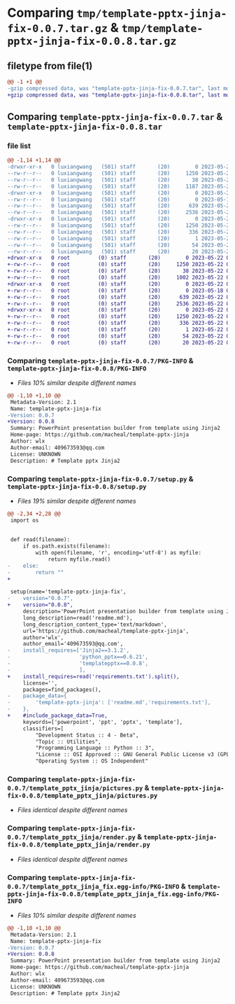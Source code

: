 # Comparing `tmp/template-pptx-jinja-fix-0.0.7.tar.gz` & `tmp/template-pptx-jinja-fix-0.0.8.tar.gz`

## filetype from file(1)

```diff
@@ -1 +1 @@
-gzip compressed data, was "template-pptx-jinja-fix-0.0.7.tar", last modified: Mon May 22 08:03:06 2023, max compression
+gzip compressed data, was "template-pptx-jinja-fix-0.0.8.tar", last modified: Mon May 22 08:16:48 2023, max compression
```

## Comparing `template-pptx-jinja-fix-0.0.7.tar` & `template-pptx-jinja-fix-0.0.8.tar`

### file list

```diff
@@ -1,14 +1,14 @@
-drwxr-xr-x   0 luxiangwang   (501) staff       (20)        0 2023-05-22 08:03:06.333341 template-pptx-jinja-fix-0.0.7/
--rw-r--r--   0 luxiangwang   (501) staff       (20)     1250 2023-05-22 08:03:06.332883 template-pptx-jinja-fix-0.0.7/PKG-INFO
--rw-r--r--   0 luxiangwang   (501) staff       (20)       38 2023-05-22 08:03:06.333503 template-pptx-jinja-fix-0.0.7/setup.cfg
--rw-r--r--   0 luxiangwang   (501) staff       (20)     1187 2023-05-22 08:02:58.000000 template-pptx-jinja-fix-0.0.7/setup.py
-drwxr-xr-x   0 luxiangwang   (501) staff       (20)        0 2023-05-22 08:03:06.329046 template-pptx-jinja-fix-0.0.7/template_pptx_jinja/
--rw-r--r--   0 luxiangwang   (501) staff       (20)        0 2023-05-18 09:12:39.000000 template-pptx-jinja-fix-0.0.7/template_pptx_jinja/__init__.py
--rw-r--r--   0 luxiangwang   (501) staff       (20)      639 2023-05-22 06:07:12.000000 template-pptx-jinja-fix-0.0.7/template_pptx_jinja/pictures.py
--rw-r--r--   0 luxiangwang   (501) staff       (20)     2536 2023-05-22 03:57:59.000000 template-pptx-jinja-fix-0.0.7/template_pptx_jinja/render.py
-drwxr-xr-x   0 luxiangwang   (501) staff       (20)        0 2023-05-22 08:03:06.332178 template-pptx-jinja-fix-0.0.7/template_pptx_jinja_fix.egg-info/
--rw-r--r--   0 luxiangwang   (501) staff       (20)     1250 2023-05-22 08:03:06.000000 template-pptx-jinja-fix-0.0.7/template_pptx_jinja_fix.egg-info/PKG-INFO
--rw-r--r--   0 luxiangwang   (501) staff       (20)      336 2023-05-22 08:03:06.000000 template-pptx-jinja-fix-0.0.7/template_pptx_jinja_fix.egg-info/SOURCES.txt
--rw-r--r--   0 luxiangwang   (501) staff       (20)        1 2023-05-22 08:03:06.000000 template-pptx-jinja-fix-0.0.7/template_pptx_jinja_fix.egg-info/dependency_links.txt
--rw-r--r--   0 luxiangwang   (501) staff       (20)       54 2023-05-22 08:03:06.000000 template-pptx-jinja-fix-0.0.7/template_pptx_jinja_fix.egg-info/requires.txt
--rw-r--r--   0 luxiangwang   (501) staff       (20)       20 2023-05-22 08:03:06.000000 template-pptx-jinja-fix-0.0.7/template_pptx_jinja_fix.egg-info/top_level.txt
+drwxr-xr-x   0 root         (0) staff       (20)        0 2023-05-22 08:16:48.112919 template-pptx-jinja-fix-0.0.8/
+-rw-r--r--   0 root         (0) staff       (20)     1250 2023-05-22 08:16:48.112235 template-pptx-jinja-fix-0.0.8/PKG-INFO
+-rw-r--r--   0 root         (0) staff       (20)       38 2023-05-22 08:16:48.113112 template-pptx-jinja-fix-0.0.8/setup.cfg
+-rw-r--r--   0 root         (0) staff       (20)     1002 2023-05-22 08:16:01.000000 template-pptx-jinja-fix-0.0.8/setup.py
+drwxr-xr-x   0 root         (0) staff       (20)        0 2023-05-22 08:16:48.108940 template-pptx-jinja-fix-0.0.8/template_pptx_jinja/
+-rw-r--r--   0 root         (0) staff       (20)        0 2023-05-18 09:12:39.000000 template-pptx-jinja-fix-0.0.8/template_pptx_jinja/__init__.py
+-rw-r--r--   0 root         (0) staff       (20)      639 2023-05-22 06:07:12.000000 template-pptx-jinja-fix-0.0.8/template_pptx_jinja/pictures.py
+-rw-r--r--   0 root         (0) staff       (20)     2536 2023-05-22 03:57:59.000000 template-pptx-jinja-fix-0.0.8/template_pptx_jinja/render.py
+drwxr-xr-x   0 root         (0) staff       (20)        0 2023-05-22 08:16:48.111421 template-pptx-jinja-fix-0.0.8/template_pptx_jinja_fix.egg-info/
+-rw-r--r--   0 root         (0) staff       (20)     1250 2023-05-22 08:16:47.000000 template-pptx-jinja-fix-0.0.8/template_pptx_jinja_fix.egg-info/PKG-INFO
+-rw-r--r--   0 root         (0) staff       (20)      336 2023-05-22 08:16:47.000000 template-pptx-jinja-fix-0.0.8/template_pptx_jinja_fix.egg-info/SOURCES.txt
+-rw-r--r--   0 root         (0) staff       (20)        1 2023-05-22 08:16:47.000000 template-pptx-jinja-fix-0.0.8/template_pptx_jinja_fix.egg-info/dependency_links.txt
+-rw-r--r--   0 root         (0) staff       (20)       54 2023-05-22 08:16:47.000000 template-pptx-jinja-fix-0.0.8/template_pptx_jinja_fix.egg-info/requires.txt
+-rw-r--r--   0 root         (0) staff       (20)       20 2023-05-22 08:16:47.000000 template-pptx-jinja-fix-0.0.8/template_pptx_jinja_fix.egg-info/top_level.txt
```

### Comparing `template-pptx-jinja-fix-0.0.7/PKG-INFO` & `template-pptx-jinja-fix-0.0.8/PKG-INFO`

 * *Files 10% similar despite different names*

```diff
@@ -1,10 +1,10 @@
 Metadata-Version: 2.1
 Name: template-pptx-jinja-fix
-Version: 0.0.7
+Version: 0.0.8
 Summary: PowerPoint presentation builder from template using Jinja2
 Home-page: https://github.com/macheal/template-pptx-jinja
 Author: wlx
 Author-email: 409673593@qq.com
 License: UNKNOWN
 Description: # Template pptx Jinja2
```

### Comparing `template-pptx-jinja-fix-0.0.7/setup.py` & `template-pptx-jinja-fix-0.0.8/setup.py`

 * *Files 19% similar despite different names*

```diff
@@ -2,34 +2,28 @@
 import os
 
 
 def read(filename):
     if os.path.exists(filename):
         with open(filename, 'r', encoding='utf-8') as myfile:
             return myfile.read()
-    else:
-        return ""
+
 
 setup(name='template-pptx-jinja-fix',
-    version="0.0.7",
+    version="0.0.8",
     description='PowerPoint presentation builder from template using Jinja2',
     long_description=read('readme.md'),
     long_description_content_type='text/markdown',
     url='https://github.com/macheal/template-pptx-jinja',
     author='wlx',
     author_email='409673593@qq.com',
-    install_requires=['Jinja2==3.1.2',
-                      'python_pptx==0.6.21',
-                      'templatepptx==0.0.8',
-                      ],
+    install_requires=read('requirements.txt').split(),
     license='',
     packages=find_packages(),
-    package_data={
-        'template-pptx-jinja': ['readme.md','requirements.txt'],
-    },
+    #include_package_data=True,
     keywords=['powerpoint', 'ppt', 'pptx', 'template'],
     classifiers=[
         "Development Status :: 4 - Beta",
         "Topic :: Utilities",
         "Programming Language :: Python :: 3",
         "License :: OSI Approved :: GNU General Public License v3 (GPLv3)",
         "Operating System :: OS Independent"
```

### Comparing `template-pptx-jinja-fix-0.0.7/template_pptx_jinja/pictures.py` & `template-pptx-jinja-fix-0.0.8/template_pptx_jinja/pictures.py`

 * *Files identical despite different names*

### Comparing `template-pptx-jinja-fix-0.0.7/template_pptx_jinja/render.py` & `template-pptx-jinja-fix-0.0.8/template_pptx_jinja/render.py`

 * *Files identical despite different names*

### Comparing `template-pptx-jinja-fix-0.0.7/template_pptx_jinja_fix.egg-info/PKG-INFO` & `template-pptx-jinja-fix-0.0.8/template_pptx_jinja_fix.egg-info/PKG-INFO`

 * *Files 10% similar despite different names*

```diff
@@ -1,10 +1,10 @@
 Metadata-Version: 2.1
 Name: template-pptx-jinja-fix
-Version: 0.0.7
+Version: 0.0.8
 Summary: PowerPoint presentation builder from template using Jinja2
 Home-page: https://github.com/macheal/template-pptx-jinja
 Author: wlx
 Author-email: 409673593@qq.com
 License: UNKNOWN
 Description: # Template pptx Jinja2
```

